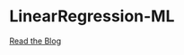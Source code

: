 # LinearRegression-ML

[Read the Blog](https://medium.com/@ranaweerahk/linear-regression-with-python-a-hands-on-guide-894543457c15)
